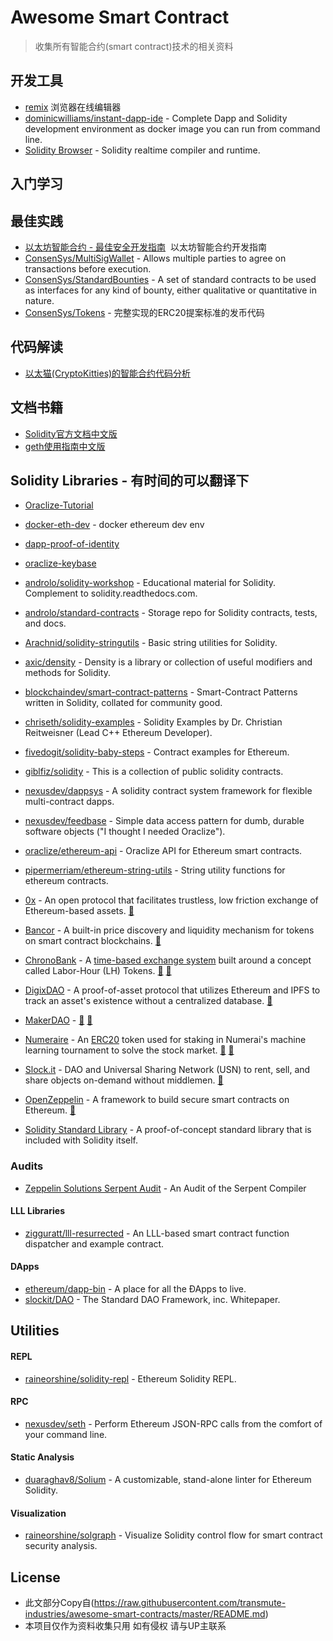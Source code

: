 # Awesome Smart Contract
> 收集所有智能合约(smart contract)技术的相关资料

## 开发工具
* [remix](https://remix.ethereum.org/)  浏览器在线编辑器
* [dominicwilliams/instant-dapp-ide](https://github.com/dominicwilliams/instant-dapp-ide) - Complete Dapp and Solidity development environment as docker image you can run from command line.
* [Solidity Browser](https://ethereum.github.io/browser-solidity/) - Solidity realtime compiler and runtime.

## 入门学习

## 最佳实践
* [以太坊智能合约 - 最佳安全开发指南](https://github.com/ConsenSys/smart-contract-best-practices/blob/master/README-zh.md)  以太坊智能合约开发指南
* [ConsenSys/MultiSigWallet](https://github.com/ConsenSys/MultiSigWallet) - Allows multiple parties to agree on transactions before execution.
* [ConsenSys/StandardBounties](https://github.com/ConsenSys/StandardBounties) - A set of standard contracts to be used as interfaces for any kind of bounty, either qualitative or quantitative in nature.
* [ConsenSys/Tokens](https://github.com/ConsenSys/Tokens) - 完整实现的ERC20提案标准的发币代码

## 代码解读
* [以太猫(CryptoKitties)的智能合约代码分析](https://zhuanlan.zhihu.com/p/34194613)

## 文档书籍
* [Solidity官方文档中文版](https://github.com/KevinJay/awesome-smart-contract/blob/master/documents/Solidity%E5%AE%98%E6%96%B9%E6%96%87%E6%A1%A3%E4%B8%AD%E6%96%87%E7%89%88.pdf)
* [geth使用指南中文版](https://github.com/KevinJay/awesome-smart-contract/blob/master/documents/geth%E4%BD%BF%E7%94%A8%E6%8C%87%E5%8D%97%E6%96%87%E6%A1%A3%E4%B8%AD%E6%96%87%E7%89%88.pdf)
 
## Solidity Libraries - 有时间的可以翻译下
* [Oraclize-Tutorial](https://github.com/johnhckuo/Oraclize-Tutorial)
* [docker-eth-dev](https://github.com/gnidan/docker-eth-dev) - docker ethereum dev env
* [dapp-proof-of-identity](https://github.com/oraclize/dapp-proof-of-identity)
* [oraclize-keybase](https://github.com/aragon/KeybaseRegistry)
* [androlo/solidity-workshop](https://github.com/androlo/solidity-workshop) - Educational material for Solidity. Complement to solidity.readthedocs.com.
* [androlo/standard-contracts](https://github.com/androlo/standard-contracts) - Storage repo for Solidity contracts, tests, and docs.
* [Arachnid/solidity-stringutils](https://github.com/Arachnid/solidity-stringutils) - Basic string utilities for Solidity.
* [axic/density](https://github.com/axic/density) - Density is a library or collection of useful modifiers and methods for Solidity.
* [blockchaindev/smart-contract-patterns](https://github.com/blockchaindev/smart-contract-patterns) - Smart-Contract Patterns written in Solidity, collated for community good.
* [chriseth/solidity-examples](https://github.com/chriseth/solidity-examples) - Solidity Examples by Dr. Christian Reitweisner (Lead C++ Ethereum Developer).
* [fivedogit/solidity-baby-steps](https://github.com/fivedogit/solidity-baby-steps) - Contract examples for Ethereum.
* [giblfiz/solidity](https://github.com/giblfiz/solidity) - This is a collection of public solidity contracts.
* [nexusdev/dappsys](https://github.com/nexusdev/dappsys) - A solidity contract system framework for flexible multi-contract dapps.
* [nexusdev/feedbase](https://github.com/nexusdev/feedbase) - Simple data access pattern for dumb, durable software objects ("I thought I needed Oraclize").
* [oraclize/ethereum-api](https://github.com/oraclize/ethereum-api) - Oraclize API for Ethereum smart contracts.
* [pipermerriam/ethereum-string-utils](https://github.com/pipermerriam/ethereum-string-utils) - String utility functions for ethereum contracts.

* [0x](https://github.com/0xProject/contracts) - An open protocol that facilitates trustless, low friction exchange of Ethereum-based assets. [:page_facing_up:](https://0xproject.com/pdfs/0x_white_paper.pdf "White Paper")
* [Bancor](https://github.com/bancorprotocol/contracts) - A built-in price discovery and liquidity mechanism for tokens on smart contract blockchains. [:page_facing_up:](https://www.bancor.network/whitepaper "White Paper")
* [ChronoBank](https://github.com/ChronoBank/SmartContracts/) - A [time-based exchange system](https://en.wikipedia.org/wiki/Time-based_currency) built around a concept called Labor-Hour (LH) Tokens. [:closed_lock_with_key:](https://dapphub.github.io/chronobank-review/ "Security Audit") [:page_facing_up:](https://chronobank.io/files/whitepaper.pdf "White Paper")
* [DigixDAO](https://github.com/DigixGlobal/digixdao-contracts) - A proof-of-asset protocol that utilizes Ethereum and IPFS to track an asset's existence without a centralized database. [:page_facing_up:](https://dgx.io/whitepaper.pdf "White Paper")
* [MakerDAO](https://github.com/makerdao) - [:closed_lock_with_key:](https://github.com/makerdao/audit-2/blob/master/makerdao_audit_aug_2016_public.pdf "Security Audit") [:page_facing_up:](https://github.com/makerdao/docs/blob/master/Dai.md "White Paper")
* [Numeraire](https://github.com/numerai/contract) - An [ERC20](https://github.com/ethereum/EIPs/issues/20) token used for staking in Numerai's machine learning tournament to solve the stock market. [:closed_lock_with_key:](https://github.com/numerai/contract/blob/master/security_audit.pdf "Security Audit") [:page_facing_up:](https://numer.ai/whitepaper.pdf "White Paper")
* [Slock.it](https://github.com/slockit/smart-contract) - DAO and Universal Sharing Network (USN) to rent, sell, and share objects on-demand without middlemen. [:page_facing_up:](https://download.slock.it/public/DAO/WhitePaper.pdf "White Paper")


* [OpenZeppelin](https://github.com/OpenZeppelin/zeppelin-solidity) - A framework to build secure smart contracts on Ethereum. [:closed_lock_with_key:](https://github.com/OpenZeppelin/zeppelin-solidity/tree/master/audit "Security Audits")
* [Solidity Standard Library](https://github.com/ethereum/solidity/tree/develop/std) - A proof-of-concept standard library that is included with Solidity itself.

### Audits
* [Zeppelin Solutions Serpent Audit](https://docs.google.com/document/d/1_PqXuAkvgUAOG3jbBvaUvqN6W90eJ3N4IdTLNMRAijo/edit?usp=sharing) - An Audit of the Serpent Compiler

#### LLL Libraries

* [zigguratt/lll-resurrected](https://github.com/zigguratt/lll-resurrected) - An LLL-based smart contract function dispatcher and example contract.

#### DApps

* [ethereum/dapp-bin](https://github.com/ethereum/dapp-bin) - A place for all the ÐApps to live.
* [slockit/DAO](https://github.com/slockit/DAO) - The Standard DAO Framework, inc. Whitepaper.

## Utilities


 
#### REPL
* [raineorshine/solidity-repl](https://github.com/raineorshine/solidity-repl) - Ethereum Solidity REPL.

#### RPC
* [nexusdev/seth](https://github.com/nexusdev/seth) - Perform Ethereum JSON-RPC calls from the comfort of your command line.

#### Static Analysis
* [duaraghav8/Solium](https://github.com/duaraghav8/Solium) - A customizable, stand-alone linter for Ethereum Solidity.

#### Visualization
* [raineorshine/solgraph](https://github.com/raineorshine/solgraph) - Visualize Solidity control flow for smart contract security analysis.

## License 
* 此文部分Copy自(https://raw.githubusercontent.com/transmute-industries/awesome-smart-contracts/master/README.md)
* 本项目仅作为资料收集只用 如有侵权 请与UP主联系

